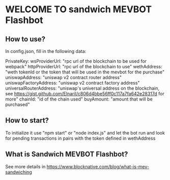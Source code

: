 # WELCOME TO sandwich MEVBOT Flashbot 

## How to use?

In config.json, fill in the following data:

PrivateKey: <your private key>
wsProviderUrl: "rpc url of the blockchain to be used for webpack"
httpProviderUrl: "rpc url of the blockchain to use"
wethAddress: "weth tokenId or the token that will be used in the mevbot for the purchase"
uniswapAddress: "uniswap v2 contract router address"
uniswapFactoryAddress: "uniswap v2 contract factory address"
universalRouterAddress: "uniswap's universal address on the blockchain, see https://gist.github.com/Elnaril/c806d4bbe56ff0c117a7fa642e28317d for more"
chainId: "id of the chain used"
buyAmount: "amount that will be purchased"

## How to start?

To initialize it use "npm start" or "node index.js" and let the bot run and look for pending transactions in pairs with the token defined in wethAddress

## What is Sandwich MEVBOT Flashbot?

See more details in https://www.blocknative.com/blog/what-is-mev-sandwiching